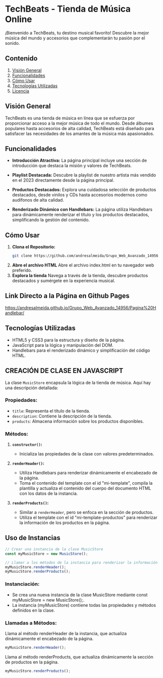# TechBeats - Tienda de Música Online

¡Bienvenido a TechBeats, tu destino musical favorito! Descubre la mejor música del mundo y accesorios que complementarán tu pasión por el sonido.

## Contenido

1. [Visión General](#visión-general)
2. [Funcionalidades](#funcionalidades)
3. [Cómo Usar](#cómo-usar)
4. [Tecnologías Utilizadas](#tecnologías-utilizadas)
5. [Licencia](#licencia)

## Visión General

TechBeats es una tienda de música en línea que se esfuerza por proporcionar acceso a la mejor música de todo el mundo. Desde álbumes populares hasta accesorios de alta calidad, TechBeats está diseñado para satisfacer las necesidades de los amantes de la música más apasionados.

## Funcionalidades

- **Introducción Atractiva:** La página principal incluye una sección de introducción que destaca la misión y valores de TechBeats.

- **Playlist Destacada:** Descubre la playlist de nuestro artista más vendido en el 2023 directamente desde la página principal.

- **Productos Destacados:** Explora una cuidadosa selección de productos destacados, desde vinilos y CDs hasta accesorios modernos como audífonos de alta calidad.

- **Renderizado Dinámico con Handlebars:** La página utiliza Handlebars para dinámicamente renderizar el título y los productos destacados, simplificando la gestión del contenido.

## Cómo Usar

1. **Clona el Repositorio:**
   ```bash
   git clone https://github.com/andresalmeida/Grupo_Web_Avanzado_14956/new/main/Pagina%20Handlebar
   ```
2. **Abre el archivo HTML**
   Abre el archivo index.html en tu navegador web preferido.
3. **Explora la tienda**
   Navega a través de la tienda, descubre productos destacados y sumérgete en la experiencia musical.

## Link Directo a la Página en Github Pages
https://andresalmeida.github.io/Grupo_Web_Avanzado_14956/Pagina%20Handlebar/

## Tecnologías Utilizadas

- HTML5 y CSS3 para la estructura y diseño de la página.
- JavaScript para la lógica y manipulación del DOM.
- Handlebars para el renderizado dinámico y simplificación del código HTML.

## CREACIÓN DE CLASE EN JAVASCRIPT

La clase `MusicStore` encapsula la lógica de la tienda de música. Aquí hay una descripción detallada:

### Propiedades:

- `title`: Representa el título de la tienda.
- `description`: Contiene la descripción de la tienda.
- `products`: Almacena información sobre los productos disponibles.

### Métodos:

1. **`constructor()`:**
   - Inicializa las propiedades de la clase con valores predeterminados.
   
2. **`renderHeader()`:**
   - Utiliza Handlebars para renderizar dinámicamente el encabezado de la página.
   - Toma el contenido del template con el id "mi-template", compila la plantilla y actualiza el contenido del cuerpo del documento HTML con los datos de la instancia.

3. **`renderProducts()`:**
   - Similar a `renderHeader`, pero se enfoca en la sección de productos.
   - Utiliza el template con el id "mi-template-productos" para renderizar la información de los productos en la página.

## Uso de Instancias

```javascript
// Crear una instancia de la clase MusicStore
const myMusicStore = new MusicStore();
```

```javascript
// Llamar a los métodos de la instancia para renderizar la información
myMusicStore.renderHeader();
myMusicStore.renderProducts();
```
### Instanciación:
- Se crea una nueva instancia de la clase MusicStore mediante const myMusicStore = new MusicStore();.
- La instancia (myMusicStore) contiene todas las propiedades y métodos definidos en la clase.
  
### Llamadas a Métodos:

Llama al método renderHeader de la instancia, que actualiza dinámicamente el encabezado de la página.
```javascript
myMusicStore.renderHeader();
```
Llama al método renderProducts, que actualiza dinámicamente la sección de productos en la página.
```javascript
myMusicStore.renderProducts();
```


